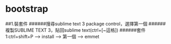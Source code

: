 # bootstrap
##1.裝套件
######搜尋sublime text 3 package control，選擇第一個
######複製SUBLIME TEXT 3，貼回sublime text(ctrl+[~這格])
######套件1:ctrl+shift+P --> install --> 第一個 --> emmet
